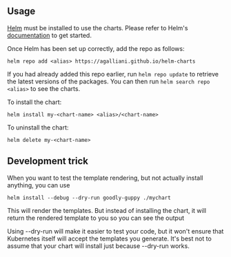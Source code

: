 ## Usage

[Helm](https://helm.sh) must be installed to use the charts.  Please refer to
Helm's [documentation](https://helm.sh/docs) to get started.

Once Helm has been set up correctly, add the repo as follows:

    helm repo add <alias> https://agalliani.github.io/helm-charts

If you had already added this repo earlier, run `helm repo update` to retrieve
the latest versions of the packages.  You can then run `helm search repo
<alias>` to see the charts.

To install the <chart-name> chart:

    helm install my-<chart-name> <alias>/<chart-name>

To uninstall the chart:

    helm delete my-<chart-name>


## Development trick
When you want to test the template rendering, but not actually install anything, you can use 

    helm install --debug --dry-run goodly-guppy ./mychart

This will render the templates. But instead of installing the chart, it will return the rendered template to you so you can see the output

Using --dry-run will make it easier to test your code, but it won't ensure that Kubernetes itself will accept the templates you generate. It's best not to assume that your chart will install just because --dry-run works.
